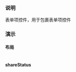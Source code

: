 ### 说明

表单项控件，用于包裹表单项控件

### 演示

#### 布局

```js {"codepath": "item.jsx"}
```

#### shareStatus

```js {"codepath": "item-shareStatus.jsx"}
```
